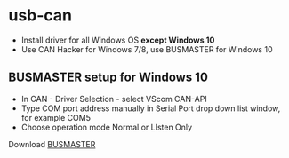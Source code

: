 # usb-can

- Install driver for all Windows OS **except Windows 10**
- Use CAN Hacker for Windows 7/8, use BUSMASTER for Windows 10

## BUSMASTER setup for Windows 10

- In CAN - Driver Selection - select VScom CAN-API
- Type COM port address manually in Serial Port drop down list window, for example COM5
- Choose operation mode Normal or LIsten Only


Download [BUSMASTER](https://github.com/rbei-etas/busmaster)
